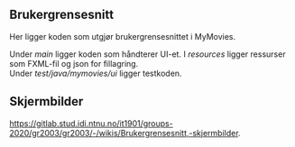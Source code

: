 ## Brukergrensesnitt

Her ligger koden som utgjør brukergrensesnittet i MyMovies. 

Under *main* ligger koden som håndterer UI-et. I *resources* ligger ressurser som FXML-fil og json for fillagring. <br/>
Under *test/java/mymovies/ui* ligger testkoden.

## Skjermbilder
https://gitlab.stud.idi.ntnu.no/it1901/groups-2020/gr2003/gr2003/-/wikis/Brukergrensesnitt,-skjermbilder.